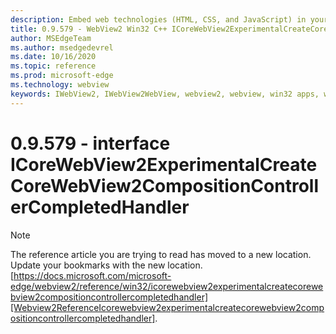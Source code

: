 ```yaml
---
description: Embed web technologies (HTML, CSS, and JavaScript) in your native applications with the Microsoft Edge WebView2 control
title: 0.9.579 - WebView2 Win32 C++ ICoreWebView2ExperimentalCreateCoreWebView2CompositionControllerCompletedHandler
author: MSEdgeTeam
ms.author: msedgedevrel
ms.date: 10/16/2020
ms.topic: reference
ms.prod: microsoft-edge
ms.technology: webview
keywords: IWebView2, IWebView2WebView, webview2, webview, win32 apps, win32, edge, ICoreWebView2, ICoreWebView2Controller, browser control, edge html, ICoreWebView2ExperimentalCreateCoreWebView2CompositionControllerCompletedHandler
---
```


# 0.9.579 - interface ICoreWebView2ExperimentalCreateCoreWebView2CompositionControllerCompletedHandler 

> [!NOTE]
> The reference article you are trying to read has moved to a new location.  
> Update your bookmarks with the new location.  
> [https://docs.microsoft.com/microsoft-edge/webview2/reference/win32/icorewebview2experimentalcreatecorewebview2compositioncontrollercompletedhandler][Webview2ReferenceIcorewebview2experimentalcreatecorewebview2compositioncontrollercompletedhandler].  

[Webview2ReferenceIcorewebview2experimentalcreatecorewebview2compositioncontrollercompletedhandler]: /microsoft-edge/webview2/reference/win32/icorewebview2experimentalcreatecorewebview2compositioncontrollercompletedhandler "interface ICoreWebView2ExperimentalCreateCoreWebView2CompositionControllerCompletedHandler | Microsoft Docs"
